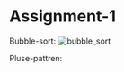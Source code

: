 # Assignment-1

Bubble-sort: 
![bubble_sort](https://user-images.githubusercontent.com/91050497/135744970-8637afc6-85e1-40e4-ac09-765371903404.jpg)


Pluse-pattren:



